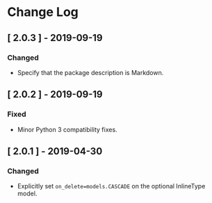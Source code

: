 # Change Log


## [ 2.0.3 ] - 2019-09-19

### Changed
- Specify that the package description is Markdown.


## [ 2.0.2 ] - 2019-09-19

### Fixed
- Minor Python 3 compatibility fixes.


## [ 2.0.1 ] - 2019-04-30

### Changed
- Explicitly set `on_delete=models.CASCADE` on the optional InlineType model.
